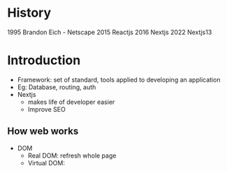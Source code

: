 # History
1995 Brandon Eich - Netscape
2015 Reactjs
2016 Nextjs
2022 Nextjs13

# Introduction
- Framework: set of standard, tools applied to developing an application
- Eg: Database, routing, auth 
- Nextjs 
    - makes life of developer easier
    - Improve SEO

## How web works    
- DOM
    - Real DOM: refresh whole page
    - Virtual DOM: 
